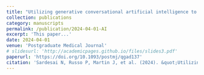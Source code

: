 ```yaml
---
title: "Utilizing generative conversational artificial intelligence to create simulated patient encounters: a pilot study for anaesthesia training"
collection: publications
category: manuscripts
permalink: /publication/2024-04-01-AI
excerpt: 'This paper...'
date: 2024-04-01
venue: 'Postgraduate Medical Journal'
# slidesurl: 'http://academicpages.github.io/files/slides3.pdf'
paperurl: 'https://doi.org/10.1093/postmj/qgad137'
citation: 'Sardesai N, Russo P, Martin J, et al. (2024). &quot;Utilizing generative conversational artificial intelligence to create simulated patient encounters: a pilot study for anaesthesia training.&quot; <i>Postgraduate Medical Journal</i>. 100(1182).'
---
```

